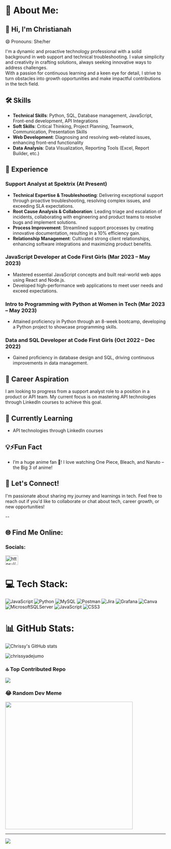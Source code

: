# 💫 About Me:

## 👋 Hi, I'm Christianah

😄 Pronouns: She/her

I'm a dynamic and proactive technology professional with a solid background in web support and technical troubleshooting. I value simplicity and creativity in crafting solutions, always seeking innovative ways to address challenges.<br> With a passion for continuous learning and a keen eye for detail, I strive to turn obstacles into growth opportunities and make impactful contributions in the tech field. 

## 🛠️ Skills
- **Technical Skills**: Python, SQL, Database management, JavaScript, Front-end development, API Integrations
- **Soft Skills**: Critical Thinking, Project Planning, Teamwork, Communication, Presentation Skills
- **Web Development**: Diagnosing and resolving web-related issues, enhancing front-end functionality
- **Data Analysis**: Data Visualization, Reporting Tools (Excel, Report Builder, etc.)

## 🌟 Experience
### Support Analyst at Spektrix (At Present)
- **Technical Expertise & Troubleshooting**: Delivering exceptional support through proactive troubleshooting, resolving complex issues, and exceeding SLA expectations.
- **Root Cause Analysis & Collaboration**: Leading triage and escalation of incidents, collaborating with engineering and product teams to resolve bugs and implement solutions.
- **Process Improvement**: Streamlined support processes by creating innovative documentation, resulting in a 10% efficiency gain.
- **Relationship Management**: Cultivated strong client relationships, enhancing software integrations and maximizing product benefits.

### JavaScript Developer at Code First Girls (Mar 2023 – May 2023)
- Mastered essential JavaScript concepts and built real-world web apps using React and Node.js.
- Developed high-performance web applications to meet user needs and exceed expectations.

### Intro to Programming with Python at Women in Tech (Mar 2023 – May 2023)
- Attained proficiency in Python through an 8-week bootcamp, developing a Python project to showcase programming skills.

### Data and SQL Developer at Code First Girls (Oct 2022 – Dec 2022)
- Gained proficiency in database design and SQL, driving continuous improvements in data management.

## 💼 Career Aspiration
I am looking to progress from a support analyst role to a position in a product or API team. My current focus is on mastering API technologies through LinkedIn courses to achieve this goal.

## 🌱 Currently Learning
- API technologies through LinkedIn courses

## 💡⚡Fun Fact
- I’m a huge anime fan 🎉! I love watching One Piece, Bleach, and Naruto – the Big 3 of anime!

## 💭 Let's Connect!
I'm passionate about sharing my journey and learnings in tech. Feel free to reach out if you'd like to collaborate or chat about tech, career growth, or new opportunities!

--

## 🌐 Find Me Online:

<h3 align="left">Socials:</h3>
<p align="left">
<a href="https://www.linkedin.com/in/christianah-adejumo-2a8a2115a//" target="blank"><img align="center" src="https://raw.githubusercontent.com/rahuldkjain/github-profile-readme-generator/master/src/images/icons/Social/linked-in-alt.svg" alt="https://www.linkedin.com/in/christianah-adejumo-2a8a2115a/" height="30" width="40" /></a>
</p>


# 💻 Tech Stack:
![JavaScript](https://img.shields.io/badge/javascript-%23323330.svg?style=for-the-badge&logo=javascript&logoColor=%23F7DF1E) ![Python](https://img.shields.io/badge/python-3670A0?style=for-the-badge&logo=python&logoColor=ffdd54) ![MySQL](https://img.shields.io/badge/mysql-4479A1.svg?style=for-the-badge&logo=mysql&logoColor=white) ![Postman](https://img.shields.io/badge/Postman-FF6C37?style=for-the-badge&logo=postman&logoColor=white) ![Jira](https://img.shields.io/badge/jira-%230A0FFF.svg?style=for-the-badge&logo=jira&logoColor=white) ![Grafana](https://img.shields.io/badge/grafana-%23F46800.svg?style=for-the-badge&logo=grafana&logoColor=white) ![Canva](https://img.shields.io/badge/Canva-%2300C4CC.svg?style=for-the-badge&logo=Canva&logoColor=white) ![MicrosoftSQLServer](https://img.shields.io/badge/Microsoft%20SQL%20Server-CC2927?style=for-the-badge&logo=microsoft%20sql%20server&logoColor=white) ![JavaScript](https://img.shields.io/badge/javascript-%23323330.svg?style=for-the-badge&logo=javascript&logoColor=%23F7DF1E) ![CSS3](https://img.shields.io/badge/css3-%231572B6.svg?style=for-the-badge&logo=css3&logoColor=white)

# 📊 GitHub Stats:

<!-- GitHib stats from https://github.com/anuraghazra/github-readme-stats, https://gprm.itsvg.in/-->
![Chrissy's GitHub stats](https://github-readme-stats.vercel.app/api?username=chrissyadejumo&show_icons=true&theme=radical&hide=contribs,prs&show_icons=true) 
<p><img align="center" src="https://github-readme-stats.vercel.app/api/top-langs?username=chrissyadejumo&show_icons=true&locale=en&layout=compact" alt="chrissyadejumo" /></p>

### 🔝 Top Contributed Repo
![](https://github-contributor-stats.vercel.app/api?username=chrissyadejumo&limit=5&theme=dark&combine_all_yearly_contributions=true)

### 😂 Random Dev Meme
<img src='https://memer-new.vercel.app/' style="height: 400px;"/>

---
[![](https://visitcount.itsvg.in/api?id=chrissyadejumo&icon=9&color=5)](https://visitcount.itsvg.in)

<!-- Proudly created with GPRM ( https://gprm.itsvg.in ) -->
